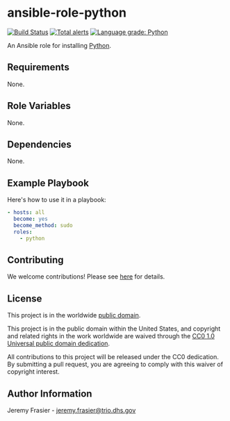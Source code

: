# ansible-role-python #

[![Build Status](https://travis-ci.com/cisagov/ansible-role-python.svg?branch=develop)](https://travis-ci.com/cisagov/ansible-role-python)
[![Total alerts](https://img.shields.io/lgtm/alerts/g/cisagov/ansible-role-python.svg?logo=lgtm&logoWidth=18)](https://lgtm.com/projects/g/cisagov/ansible-role-python/alerts/)
[![Language grade: Python](https://img.shields.io/lgtm/grade/python/g/cisagov/ansible-role-python.svg?logo=lgtm&logoWidth=18)](https://lgtm.com/projects/g/cisagov/ansible-role-python/context:python)

An Ansible role for installing [Python](https://www.python.org/).

## Requirements ##

None.

## Role Variables ##

None.

## Dependencies ##

None.

## Example Playbook ##

Here's how to use it in a playbook:

```yaml
- hosts: all
  become: yes
  become_method: sudo
  roles:
    - python
```

## Contributing ##

We welcome contributions!  Please see [here](CONTRIBUTING.md) for
details.

## License ##

This project is in the worldwide [public domain](LICENSE.md).

This project is in the public domain within the United States, and
copyright and related rights in the work worldwide are waived through
the [CC0 1.0 Universal public domain
dedication](https://creativecommons.org/publicdomain/zero/1.0/).

All contributions to this project will be released under the CC0
dedication. By submitting a pull request, you are agreeing to comply
with this waiver of copyright interest.

## Author Information ##

Jeremy Frasier - <jeremy.frasier@trio.dhs.gov>
